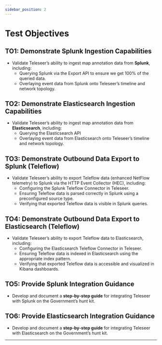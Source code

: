 ```yaml
---
sidebar_position: 2
---
```

# Test Objectives

## TO1: Demonstrate Splunk Ingestion Capabilities

- Validate Teleseer’s ability to ingest map annotation data from **Splunk**, including:
	- Querying Splunk via the Export API to ensure we get 100% of the queried data.
	- Overlaying event data from Splunk onto Teleseer’s timeline and network topology.

## TO2: Demonstrate Elasticsearch Ingestion Capabilities

- Validate Teleseer’s ability to ingest map annotation data from **Elasticsearch**, including:
	- Querying the Elasticsearch API 
	- Overlaying event data from Elasticsearch onto Teleseer’s timeline and network topology.

## TO3: Demonstrate Outbound Data Export to Splunk (Teleflow)
    
* Validate Teleseer’s ability to export Teleflow data (enhanced NetFlow telemetry) to Splunk via the HTTP Event Collector (HEC), including:
	* Configuring the Splunk Teleflow Connector in Teleseer.
	* Ensuring Teleflow data is parsed correctly in Splunk using a preconfigured source type.
	* Verifying that exported Teleflow data is visible in Splunk queries.
 
## TO4: Demonstrate Outbound Data Export to Elasticsearch (Teleflow)
    
* Validate Teleseer’s ability to export Teleflow data to Elasticsearch, including:
	- Configuring the Elasticsearch Teleflow Connector in Teleseer.
	- Ensuring Teleflow data is indexed in Elasticsearch using the appropriate index pattern.
	- Verifying that exported Teleflow data is accessible and visualized in Kibana dashboards.

## TO5: Provide Splunk Integration Guidance
    
  * Develop and document a **step-by-step guide** for integrating Teleseer with Splunk on the Government’s hunt kit.

## TO6: Provide Elasticsearch Integration Guidance
    
  * Develop and document a **step-by-step guide** for integrating Teleseer with Elasticsearch on the Government’s hunt kit.

* * *
